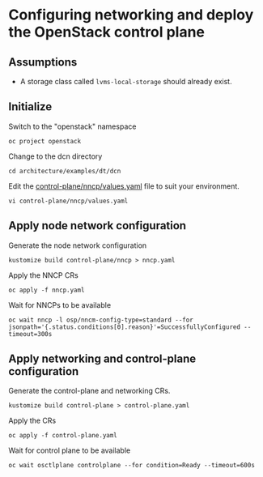 # Configuring networking and deploy the OpenStack control plane

## Assumptions

- A storage class called `lvms-local-storage` should already exist.

## Initialize

Switch to the "openstack" namespace

```shell
oc project openstack
```

Change to the dcn directory

```shell
cd architecture/examples/dt/dcn
```

Edit the [control-plane/nncp/values.yaml](control-plane/nncp/values.yaml) file to suit your environment.

```shell
vi control-plane/nncp/values.yaml
```

## Apply node network configuration

Generate the node network configuration

```shell
kustomize build control-plane/nncp > nncp.yaml
```

Apply the NNCP CRs

```shell
oc apply -f nncp.yaml
```

Wait for NNCPs to be available

```shell
oc wait nncp -l osp/nncm-config-type=standard --for jsonpath='{.status.conditions[0].reason}'=SuccessfullyConfigured --timeout=300s
```

## Apply networking and control-plane configuration

Generate the control-plane and networking CRs.

```shell
kustomize build control-plane > control-plane.yaml
```

Apply the CRs

```shell
oc apply -f control-plane.yaml
```

Wait for control plane to be available

```shell
oc wait osctlplane controlplane --for condition=Ready --timeout=600s
```
